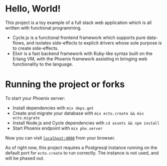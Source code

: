 # Hello, World!

This project is a toy example of a full stack web application which is all written with functional programming.

* Cycle.js is a functional frontend framework which supports pure data-flows, and isolates side-effects to explicit drivers whose sole purpose is to create side-effects.
* Elixir is a fast backend framework with Ruby-like syntax built on the Erlang VM, with the Phoenix framework assisting in bringing web functionality to the language.

# Running the project or forks

To start your Phoenix server:

  * Install dependencies with `mix deps.get`
  * Create and migrate your database with `mix ecto.create && mix ecto.migrate`
  * Install Node.js and Cycle dependencies with `cd assets && npm install`
  * Start Phoenix endpoint with `mix phx.server`

Now you can visit [`localhost:4000`](http://localhost:4000) from your browser.

As of right now, this project requires a Postgresql instance running on the default port for `ecto.create` to run correctly. The instance is not used, and will be phased out.
